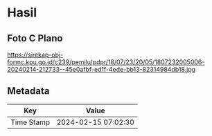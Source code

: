 # Hasil

## Foto C Plano

https://sirekap-obj-formc.kpu.go.id/c239/pemilu/pdpr/18/07/23/20/05/1807232005006-20240214-212733--45e0afbf-ed1f-4ede-bb13-82314984db18.jpg


## Metadata

| Key        | Value               |
| ---------- | ------------------- |
| Time Stamp | 2024-02-15 07:02:30 |



